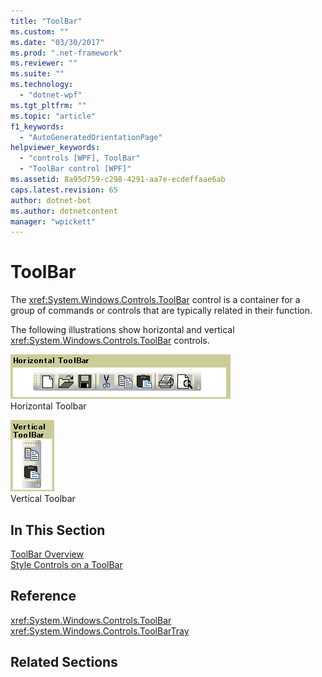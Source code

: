 ```yaml
---
title: "ToolBar"
ms.custom: ""
ms.date: "03/30/2017"
ms.prod: ".net-framework"
ms.reviewer: ""
ms.suite: ""
ms.technology: 
  - "dotnet-wpf"
ms.tgt_pltfrm: ""
ms.topic: "article"
f1_keywords: 
  - "AutoGeneratedOrientationPage"
helpviewer_keywords: 
  - "controls [WPF], ToolBar"
  - "ToolBar control [WPF]"
ms.assetid: 8a95d759-c298-4291-aa7e-ecdeffaae6ab
caps.latest.revision: 65
author: dotnet-bot
ms.author: dotnetcontent
manager: "wpickett"
---
```

# ToolBar
The <xref:System.Windows.Controls.ToolBar> control is a container for a group of commands or controls that are typically related in their function.  
  
 The following illustrations show horizontal and vertical <xref:System.Windows.Controls.ToolBar> controls.  
  
 ![Horizontal ToolBar](../../../../docs/framework/wpf/controls/media/ss-ctl-horztoolbar.GIF "SS_CTL_horztoolbar")  
Horizontal Toolbar  
  
 ![Vertical ToolBar](../../../../docs/framework/wpf/controls/media/ss-ctl-verttoolbar.GIF "SS_CTL_verttoolbar")  
Vertical Toolbar  
  
## In This Section  
 [ToolBar Overview](../../../../docs/framework/wpf/controls/toolbar-overview.md)  
  [Style Controls on a ToolBar](../../../../docs/framework/wpf/controls/how-to-style-controls-on-a-toolbar.md)  
  
## Reference  
 <xref:System.Windows.Controls.ToolBar>  
  <xref:System.Windows.Controls.ToolBarTray>  
  
## Related Sections
